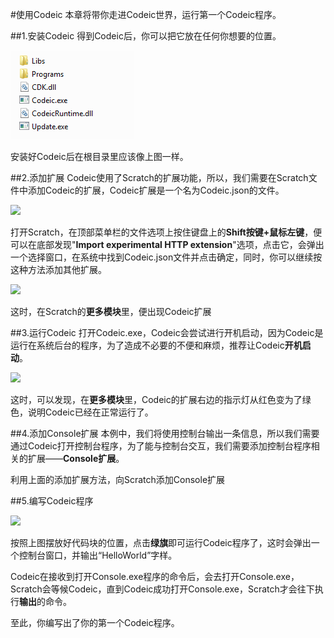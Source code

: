 #使用Codeic
本章将带你走进Codeic世界，运行第一个Codeic程序。

##1.安装Codeic
得到Codeic后，你可以把它放在任何你想要的位置。

![](./pic/1_1.png)

安装好Codeic后在根目录里应该像上图一样。

##2.添加扩展
Codeic使用了Scratch的扩展功能，所以，我们需要在Scratch文件中添加Codeic的扩展，Codeic扩展是一个名为Codeic.json的文件。

![](http://ambicour.github.io/Codeic/pic/1_2.png)

打开Scratch，在顶部菜单栏的文件选项上按住键盘上的**Shift按键+鼠标左键**，便可以在底部发现"**Import experimental HTTP extension**"选项，点击它，会弹出一个选择窗口，在系统中找到Codeic.json文件并点击确定，同时，你可以继续按这种方法添加其他扩展。

![](http://ambicour.github.io/Codeic/pic/1_3.png)

这时，在Scratch的**更多模块**里，便出现Codeic扩展

##3.运行Codeic
打开Codeic.exe，Codeic会尝试进行开机启动，因为Codeic是运行在系统后台的程序，为了造成不必要的不便和麻烦，推荐让Codeic**开机启动**。

![](http://ambicour.github.io/Codeic/pic/1_4.png)

这时，可以发现，在**更多模块**里，Codeic的扩展右边的指示灯从红色变为了绿色，说明Codeic已经在正常运行了。

##4.添加Console扩展
本例中，我们将使用控制台输出一条信息，所以我们需要通过Codeic打开控制台程序，为了能与控制台交互，我们需要添加控制台程序相关的扩展——**Console扩展**。

利用上面的添加扩展方法，向Scratch添加Console扩展

##5.编写Codeic程序

![](http://ambicour.github.io/Codeic/pic/1_5.png)

按照上图摆放好代码块的位置，点击**绿旗**即可运行Codeic程序了，这时会弹出一个控制台窗口，并输出“HelloWorld”字样。

Codeic在接收到打开Console.exe程序的命令后，会去打开Console.exe，Scratch会等候Codeic，直到Codeic成功打开Console.exe，Scratch才会往下执行**输出**的命令。

至此，你编写出了你的第一个Codeic程序。